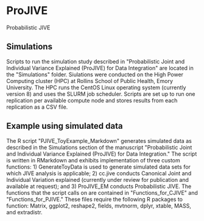 # ProJIVE
Probabilistic JIVE

## Simulations
Scripts to run the simulation study described in "Probabilistic Joint and Individual Variance Explained (ProJIVE) for Data Integration" are located in the "Simulations" folder. Siulations were conducted on the High Power Computing cluster (HPC) at Rollins School of Public Health, Emory University. The HPC runs the CentOS Linux operating system (currently version 8) and uses the SLURM job scheduler. Scripts are set up to run one replication per available compute node and stores results from each replication as a CSV file.

## Example using simulated data
The R script "PJIVE_ToyExample_Markdown" generates simulated data as described in the Simulations section of the manuscript "Probabilistic Joint and Individual Variance Explained (ProJIVE) for Data Integration." The script is written in RMarkdown and exhibits implementation of three custom functions: 1) GenerateToyData is used to generate simulated data sets for which JIVE analysis is applicable; 2) cc.jive conducts Canonical Joint and Individual Variation explained (currently under review for publication and available at request); and 3) ProJIVE_EM conducts Probabilistic JIVE. The functions that the script calls on are contained in "Functions_for_CJIVE" and "Functions_for_PJIVE." These files require the following R packages to function: Matrix, ggplot2, reshape2, fields, mvtnorm, dplyr, xtable, MASS, and extradistr.
